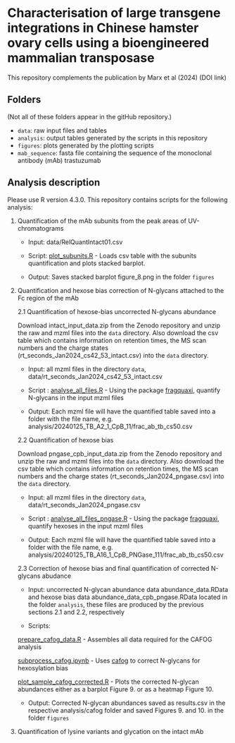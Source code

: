 # Characterisation of large transgene integrations in Chinese hamster ovary cells using a bioengineered mammalian transposase

This repository complements the publication by Marx et al (2024) (DOI link)

## Folders

(Not all of these folders appear in the gitHub repository.)

-   `data`: raw input files and tables
-   `analysis`: output tables generated by the scripts in this repository
-   `figures`: plots generated by the plotting scripts
-   `mab_sequence`: fasta file containing the sequence of the monoclonal antibody (mAb) trastuzumab

## Analysis description

Please use R version 4.3.0. This repository contains scripts for the following analysis:

1.  Quantification of the mAb subunits from the peak areas of UV-chromatograms

    -   Input: data/RelQuantIntact01.csv

    -   Script: [plot_subunits.R](plot_subunits.R) - Loads csv table with the subunits quantification and plots stacked barplot.

    -   Output: Saves stacked barplot figure_8.png in the folder `figures`

2.  Quantification and hexose bias correction of N-glycans attached to the Fc region of the mAb

    2.1 Quantification of hexose-bias uncorrected N-glycans abundance

    Download intact_input_data.zip from the Zenodo repository and unzip the raw and mzml files into the `data` directory. Also download the csv table which contains information on retention times, the MS scan numbers and the charge states (rt_seconds_Jan2024_cs42_53_intact.csv) into the `data` directory.

    -   Input: all mzml files in the directory `data`, data/rt_seconds_Jan2024_cs42_53_intact.csv

    -   Script : [analyse_all_files.R](analyse_all_files.R) - Using the package [fragquaxi](https://github.com/cdl-biosimilars/fragquaxi), quantify N-glycans in the input mzml files

    -   Output: Each mzml file will have the quantified table saved into a folder with the file name, e.g. analysis/20240125_TB_A2_1_CpB_11/frac_ab_tb_cs50.csv

    2.2 Quantification of hexose bias

    Download pngase_cpb_input_data.zip from the Zenodo repository and unzip the raw and mzml files into the `data` directory. Also download the csv table which contains information on retention times, the MS scan numbers and the charge states (rt_seconds_Jan2024_pngase.csv) into the `data` directory.

    -   Input: all mzml files in the directory `data`, data/rt_seconds_Jan2024_pngase.csv

    -   Script : [analyse_all_files_pngase.R](analyse_all_files_pngase.R) - Using the package [fragquaxi](https://github.com/cdl-biosimilars/fragquaxi), quantify hexoses in the input mzml files

    -   Output: Each mzml file will have the quantified table saved into a folder with the file name, e.g. analysis/20240125_TB_A16_1_CpB_PNGase_111/frac_ab_tb_cs50.csv

    2.3 Correction of hexose bias and final quantification of corrected N-glycans abudance

    -   Input: uncorrected N-glycan abundance data abundance_data.RData and hexose bias data abundance_data_cpb_pngase.RData located in the folder `analysis`, these files are produced by the previous sections 2.1 and 2.2, respectively

    -   Scripts:

    [prepare_cafog_data.R](prepare_cafog_data.R) - Assembles all data required for the CAFOG analysis

    [subprocess_cafog.ipynb](subprocess_cafog.ipynb) - Uses [cafog](https://github.com/cdl-biosimilars/cafog) to correct N-glycans for hexosylation bias

    [plot_sample_cafog_corrected.R](plot_sample_cafog_corrected.R) - Plots the corrected N-glycan abundances either as a barplot Figure 9. or as a heatmap Figure 10.

    -   Output: Corrected N-glycan abundances saved as results.csv in the respective analysis/cafog folder and saved Figures 9. and 10. in the folder `figures`

3.  Quantification of lysine variants and glycation on the intact mAb
